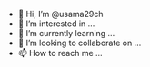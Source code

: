 - 👋 Hi, I’m @usama29ch
- 👀 I’m interested in ...
- 🌱 I’m currently learning ...
- 💞️ I’m looking to collaborate on ...
- 📫 How to reach me ...

<!---
usama29ch/usama29ch is a ✨ special ✨ repository because its `README.md` (this file) appears on your GitHub profile.
You can click the Preview link to take a look at your changes.
--->
